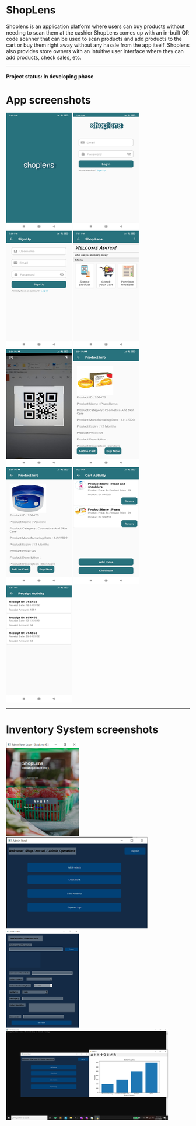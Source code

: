 # ShopLens

Shoplens is an application platform where users can buy products without needing to scan them at the cashier ShopLens comes up with an in-built QR code scanner that can be used to scan products and add products to the cart or buy them right away without any hassle from the app itself.
Shoplens also provides store owners with an intuitive user interface where they can add products, check sales, etc.

<hr>

#### Project status: In developing phase

# App screenshots

<img src="Images/image1.jpeg" width="180" height= "320"> <img src="Images/image2.jpeg" width="180" height= "320"> <img src="Images/image3.jpeg" width="180" height= "320"> <img src="Images/image4.jpeg" width="180" height= "320" > <img src="Images/image11.jpeg" width="180" height= "320"> <img src="Images/image6.jpeg" width="180" height= "320"> <img src="Images/image7.jpeg" width="180" height= "320"> <img src="Images/image8.jpeg" width="180" height= "320"> <img src="Images/image5.jpeg" width="180" height= "320">

<hr>

# Inventory System screenshots

<img src="Images/image11.png" width="200"> <img src="Images/image10.png" height= "250"> 
<img src="Images/image9.png" width="200"> <img src="Images/image12.png"  height= "250">


